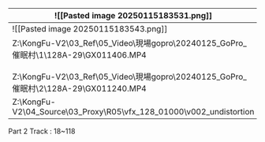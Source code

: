 
| ![[Pasted image 20250115183531.png]]                                                                                                                                 |
| -------------------------------------------------------------------------------------------------------------------------------------------------------------------- |
| ![[Pasted image 20250115183543.png]]                                                                                                                                 |
| Z:\KongFu-V2\03_Ref\05_Video\現場gopro\20240125_GoPro_催眠村\1\128A-29\GX011406.MP4<br><br>Z:\KongFu-V2\03_Ref\05_Video\現場gopro\20240125_GoPro_催眠村\2\128A-29\GX011240.MP4 |
| Z:\KongFu-V2\04_Source\03_Proxy\R05\vfx_128_01000\v002_undistortion                                                                                                  |

Part 2 Track : 18~118